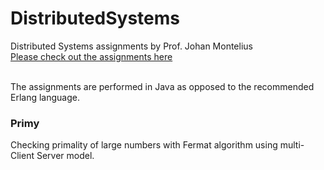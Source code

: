 # DistributedSystems

Distributed Systems assignments by Prof. Johan Montelius <br/>
<a href = "https://people.kth.se/~johanmon/dse.html">Please check out the assignments here</a>

<br/>
The assignments are performed in Java as opposed to the recommended Erlang language. 

<h3>Primy</h3>
Checking primality of large numbers with Fermat algorithm using multi-Client Server model. 
